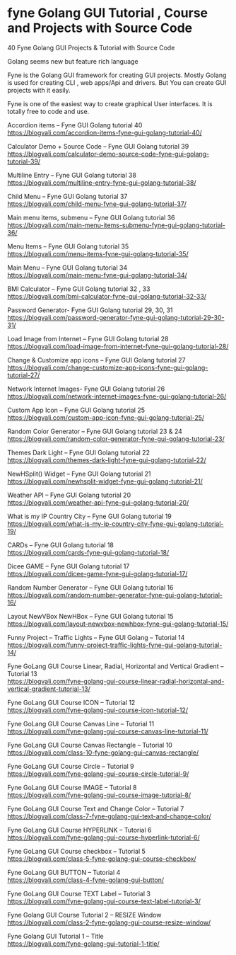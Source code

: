 # fyne Golang GUI Tutorial , Course and Projects with Source Code
40 Fyne Golang GUI Projects & Tutorial with Source Code

Golang seems new but feature rich language

Fyne is the Golang GUI framework for creating GUI projects.
Mostly Golang is used for creating CLI , web apps/Api and drivers. 
But You can create GUI projects with it easily.

Fyne is one of the easiest way to create graphical User interfaces.
It is totally free to code and use.

Accordion items – Fyne GUI Golang tutorial 40
<br>
https://blogvali.com/accordion-items-fyne-gui-golang-tutorial-40/

Calculator Demo + Source Code – Fyne GUI Golang tutorial 39
<br>
https://blogvali.com/calculator-demo-source-code-fyne-gui-golang-tutorial-39/

Multiline Entry – Fyne GUI Golang tutorial 38
<br>
https://blogvali.com/multiline-entry-fyne-gui-golang-tutorial-38/

Child Menu – Fyne GUI Golang tutorial 37
<br>
https://blogvali.com/child-menu-fyne-gui-golang-tutorial-37/

Main menu items, submenu – Fyne GUI Golang tutorial 36
<br>
https://blogvali.com/main-menu-items-submenu-fyne-gui-golang-tutorial-36/

Menu Items – Fyne GUI Golang tutorial 35
<br>
https://blogvali.com/menu-items-fyne-gui-golang-tutorial-35/

Main Menu – Fyne GUI Golang tutorial 34
<br>
https://blogvali.com/main-menu-fyne-gui-golang-tutorial-34/

BMI Calculator – Fyne GUI Golang tutorial 32 , 33
<br>
https://blogvali.com/bmi-calculator-fyne-gui-golang-tutorial-32-33/

Password Generator- Fyne GUI Golang tutorial 29, 30, 31
<br>
https://blogvali.com/password-generator-fyne-gui-golang-tutorial-29-30-31/

Load Image from Internet – Fyne GUI Golang tutorial 28
<br>
https://blogvali.com/load-image-from-internet-fyne-gui-golang-tutorial-28/

Change & Customize app icons – Fyne GUI Golang tutorial 27
<br>
https://blogvali.com/change-customize-app-icons-fyne-gui-golang-tutorial-27/

Network Internet Images- Fyne GUI Golang tutorial 26
<br>
https://blogvali.com/network-internet-images-fyne-gui-golang-tutorial-26/

Custom App Icon – Fyne GUI Golang tutorial 25
<br>
https://blogvali.com/custom-app-icon-fyne-gui-golang-tutorial-25/

Random Color Generator – Fyne GUI Golang tutorial 23 & 24
<br>
https://blogvali.com/random-color-generator-fyne-gui-golang-tutorial-23/

Themes Dark Light – Fyne GUI Golang tutorial 22
<br>
https://blogvali.com/themes-dark-light-fyne-gui-golang-tutorial-22/

NewHSplit() Widget – Fyne GUI Golang tutorial 21
<br>
https://blogvali.com/newhsplit-widget-fyne-gui-golang-tutorial-21/

Weather API – Fyne GUI Golang tutorial 20
<br>
https://blogvali.com/weather-api-fyne-gui-golang-tutorial-20/

What is my IP Country City – Fyne GUI Golang tutorial 19
<br>
https://blogvali.com/what-is-my-ip-country-city-fyne-gui-golang-tutorial-19/

CARDs – Fyne GUI Golang tutorial 18
<br>
https://blogvali.com/cards-fyne-gui-golang-tutorial-18/

Dicee GAME – Fyne GUI Golang tutorial 17
<br>
https://blogvali.com/dicee-game-fyne-gui-golang-tutorial-17/

Random Number Generator – Fyne GUI Golang tutorial 16
<br>
https://blogvali.com/random-number-generator-fyne-gui-golang-tutorial-16/

Layout NewVBox NewHBox – Fyne GUI Golang tutorial 15
<br>
https://blogvali.com/layout-newvbox-newhbox-fyne-gui-golang-tutorial-15/

Funny Project – Traffic Lights – Fyne GUI Golang – Tutorial 14
<br>
https://blogvali.com/funny-project-traffic-lights-fyne-gui-golang-tutorial-14/

Fyne GoLang GUI Course Linear, Radial, Horizontal and Vertical Gradient – Tutorial 13
<br>
https://blogvali.com/fyne-golang-gui-course-linear-radial-horizontal-and-vertical-gradient-tutorial-13/

Fyne GoLang GUI Course ICON – Tutorial 12
<br>
https://blogvali.com/fyne-golang-gui-course-icon-tutorial-12/

Fyne GoLang GUI Course Canvas Line – Tutorial 11
<br>
https://blogvali.com/fyne-golang-gui-course-canvas-line-tutorial-11/

Fyne GoLang GUI Course Canvas Rectangle – Tutorial 10
<br>
https://blogvali.com/class-10-fyne-golang-gui-canvas-rectangle/

Fyne GoLang GUI Course Circle – Tutorial 9
<br>
https://blogvali.com/fyne-golang-gui-course-circle-tutorial-9/

Fyne GoLang GUI Course IMAGE – Tutorial 8
<br>
https://blogvali.com/fyne-golang-gui-course-image-tutorial-8/

Fyne GoLang GUI Course Text and Change Color – Tutorial 7
<br>
https://blogvali.com/class-7-fyne-golang-gui-text-and-change-color/

Fyne GoLang GUI Course HYPERLINK – Tutorial 6
<br>
https://blogvali.com/fyne-golang-gui-course-hyperlink-tutorial-6/

Fyne GoLang GUI Course checkbox – Tutorial 5
<br>
https://blogvali.com/class-5-fyne-golang-gui-course-checkbox/

Fyne GoLang GUI BUTTON – Tutorial 4
<br>
https://blogvali.com/class-4-fyne-golang-gui-button/

Fyne GoLang GUI Course TEXT Label – Tutorial 3
<br>
https://blogvali.com/fyne-golang-gui-course-text-label-tutorial-3/

Fyne Golang GUI Course Tutorial 2 – RESIZE Window
<br>
https://blogvali.com/class-2-fyne-golang-gui-course-resize-window/

Fyne Golang GUI Tutorial 1 – Title
<br>
https://blogvali.com/fyne-golang-gui-tutorial-1-title/


